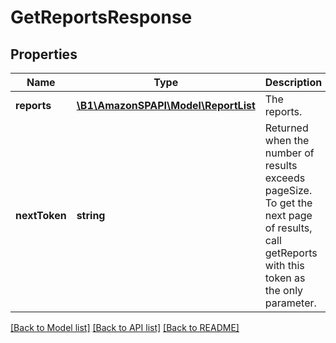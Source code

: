 # GetReportsResponse

## Properties
Name | Type | Description | Notes
------------ | ------------- | ------------- | -------------
**reports** | [**\B1\AmazonSPAPI\Model\ReportList**](ReportList.md) | The reports. | 
**nextToken** | **string** | Returned when the number of results exceeds pageSize. To get the next page of results, call getReports with this token as the only parameter. | [optional] 

[[Back to Model list]](../README.md#documentation-for-models) [[Back to API list]](../README.md#documentation-for-api-endpoints) [[Back to README]](../README.md)


